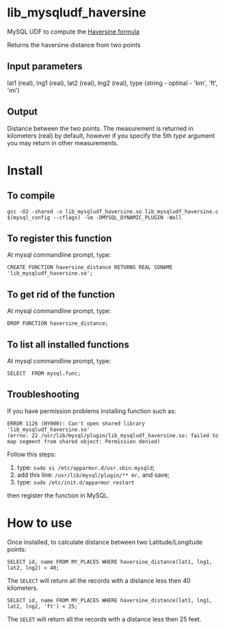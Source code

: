 lib_mysqludf_haversine
======================

MySQL UDF to compute the [Haversine formula](http://en.wikipedia.org/wiki/Haversine_formula)

Returns the haversine distance from two points 

Input parameters
----------------

lat1 (real), lng1 (real), lat2 (real), lng2 (real), type (string - optinal - 'km', 'ft', 'mi')

Output
------

Distance between the two points. The measurement is returned in kilometers (real)
by default, however if you specify the 5th *type* argument you may return in other
measurements.

Install
=======

To compile
----------

    gcc -O2 -shared -o lib_mysqludf_haversine.so lib_mysqludf_haversine.c $(mysql_config --cflags) -lm -DMYSQL_DYNAMIC_PLUGIN -Wall

To register this function
-------------------------

At mysql commandline prompt, type:

    CREATE FUNCTION haversine_distance RETURNS REAL SONAME 'lib_mysqludf_haversine.so';

To get rid of the function
--------------------------

At mysql commandline prompt, type:

    DROP FUNCTION haversine_distance;

To list all installed functions
-------------------------------

At mysql commandline prompt, type:

    SELECT  FROM mysql.func;

Troubleshooting
---------------

If you have permission problems installing function such as:

    ERROR 1126 (HY000): Can't open shared library 'lib_mysqludf_haversine.so' 
    (errno: 22 /usr/lib/mysql/plugin/lib_mysqludf_haversine.so: failed to map segment from shared object: Permission denied)

Follow this steps:

 1. type: `sudo vi /etc/apparmor.d/usr.sbin.mysqld`;
 2. add this line: `/usr/lib/mysql/plugin/** mr,` and save;
 3. type: `sudo /etc/init.d/apparmor restart`

then register the function in MySQL.

How to use
==========

Once installed, to calculate distance between two Latitude/Longitude points:

    SELECT id, name FROM MY_PLACES WHERE haversine_distance(lat1, lng1, lat2, lng2) < 40;

The `SELECT` will return all the records with a distance less then 40 kilometers.

    SELECT id, name FROM MY_PLACES WHERE haversine_distance(lat1, lng1, lat2, lng2, 'ft') < 25;

The `SELET` will return all the records with a distance less then 25 feet.
